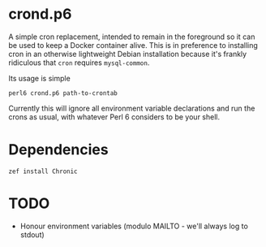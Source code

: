 # crond.p6

A simple cron replacement, intended to remain in the foreground so it can be
used to keep a Docker container alive. This is in preference to installing cron
in an otherwise lightweight Debian installation because it's frankly ridiculous
that `cron` requires `mysql-common`.

Its usage is simple

    perl6 crond.p6 path-to-crontab

Currently this will ignore all environment variable declarations and run the
crons as usual, with whatever Perl 6 considers to be your shell.

# Dependencies

    zef install Chronic

# TODO

* Honour environment variables (modulo MAILTO - we'll always log to stdout)

